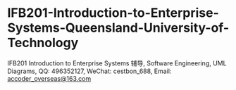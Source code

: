 # IFB201-Introduction-to-Enterprise-Systems-Queensland-University-of-Technology
IFB201 Introduction to Enterprise Systems 辅导, Software Engineering, UML Diagrams, QQ: 496352127, WeChat: cestbon_688, Email: accoder_overseas@163.com
